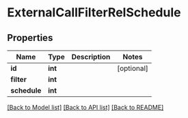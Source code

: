 # ExternalCallFilterRelSchedule

## Properties
Name | Type | Description | Notes
------------ | ------------- | ------------- | -------------
**id** | **int** |  | [optional] 
**filter** | **int** |  | 
**schedule** | **int** |  | 

[[Back to Model list]](../README.md#documentation-for-models) [[Back to API list]](../README.md#documentation-for-api-endpoints) [[Back to README]](../README.md)


